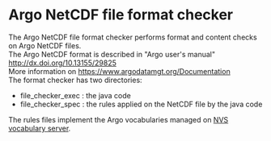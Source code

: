 # Argo NetCDF file format checker
The Argo NetCDF file format checker performs format and content checks on Argo NetCDF files.  
The Argo NetCDF format is described in "Argo user's manual" http://dx.doi.org/10.13155/29825  
More information on https://www.argodatamgt.org/Documentation  
The format checker has two directories:
- file_checker_exec : the java code
- file_checker_spec : the rules applied on the NetCDF file by the java code

The rules files implement the Argo vocabularies managed on [NVS vocabulary server](https://vocab.nerc.ac.uk/search_nvs/).
